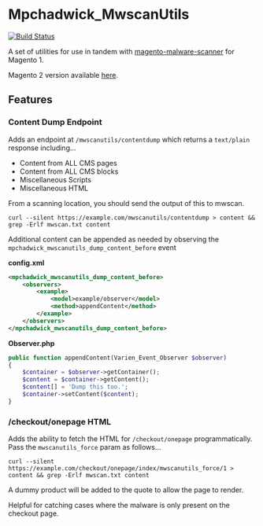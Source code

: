 # Mpchadwick_MwscanUtils

[![Build Status](https://travis-ci.org/mpchadwick/Mpchadwick_MwscanUtils.svg?branch=master)](https://travis-ci.org/mpchadwick/Mpchadwick_MwscanUtils)

A set of utilities for use in tandem with [magento-malware-scanner](https://github.com/gwillem/magento-malware-scanner) for Magento 1.

Magento 2 version available [here](https://github.com/mpchadwick/Mpchadwick_MwscanUtils2).

## Features

### Content Dump Endpoint

Adds an endpoint at `/mwscanutils/contentdump` which returns a `text/plain` response including...

- Content from ALL CMS pages
- Content from ALL CMS blocks
- Miscellaneous Scripts
- Miscellaneous HTML

From a scanning location, you should send the output of this to mwscan.

```
curl --silent https://example.com/mwscanutils/contentdump > content && grep -Erlf mwscan.txt content
```

Additional content can be appended as needed by observing the `mpchadwick_mwscanutils_dump_content_before` event

**config.xml**

```xml
<mpchadwick_mwscanutils_dump_content_before>
    <observers>
        <example>
            <model>example/observer</model>
            <method>appendContent</method>
        </example>
    </observers>
</mpchadwick_mwscanutils_dump_content_before>
```

**Observer.php**

```php
public function appendContent(Varien_Event_Observer $observer)
{
    $container = $observer->getContainer();
    $content = $container->getContent();
    $content[] = 'Dump this too.';
    $container->setContent($content);
}
```

### /checkout/onepage HTML

Adds the ability to fetch the HTML for `/checkout/onepage` programmatically. Pass the `mwscanutils_force` param as follows...

```
curl --silent https://example.com/checkout/onepage/index/mwscanutils_force/1 > content && grep -Erlf mwscan.txt content
```

A dummy product will be added to the quote to allow the page to render.

Helpful for catching cases where the malware is only present on the checkout page.
